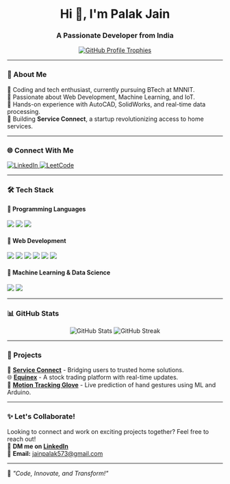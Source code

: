 <h1 align="center">Hi 👋, I'm Palak Jain</h1>
<h3 align="center">A Passionate Developer from India</h3>

<p align="center">
  <a href="https://github.com/ryo-ma/github-profile-trophy">
    <img src="https://github-profile-trophy.vercel.app/?username=pjdash&theme=onedark&no-frame=true&margin-w=10&margin-h=10" alt="GitHub Profile Trophies" />
  </a>
</p>

---

### 🚀 About Me  
🔹 Coding and tech enthusiast, currently pursuing BTech at MNNIT.  
🔹 Passionate about Web Development, Machine Learning, and IoT.  
🔹 Hands-on experience with AutoCAD, SolidWorks, and real-time data processing.  
🔹 Building **Service Connect**, a startup revolutionizing access to home services.  

---

### 🌐 Connect With Me  

<p align="left">
  <a href="https://www.linkedin.com/in/palak-jain-3bbb4b288/" target="_blank">
    <img src="https://img.shields.io/badge/LinkedIn-0A66C2?style=for-the-badge&logo=linkedin&logoColor=white" alt="LinkedIn" />
  </a>
  <a href="https://leetcode.com/pjdash/" target="_blank">
    <img src="https://img.shields.io/badge/LeetCode-FFA116?style=for-the-badge&logo=leetcode&logoColor=black" alt="LeetCode" />
  </a>
</p>

---

### 🛠️ Tech Stack  

#### 🔹 Programming Languages  
<p align="left">
  <img src="https://img.shields.io/badge/C++-00599C?style=for-the-badge&logo=c%2B%2B&logoColor=white" />
  <img src="https://img.shields.io/badge/Python-3776AB?style=for-the-badge&logo=python&logoColor=white" />
  <img src="https://img.shields.io/badge/JavaScript-F7DF1E?style=for-the-badge&logo=javascript&logoColor=black" />
</p>

#### 🔹 Web Development  
<p align="left">
  <img src="https://img.shields.io/badge/HTML5-E34F26?style=for-the-badge&logo=html5&logoColor=white" />
  <img src="https://img.shields.io/badge/CSS3-1572B6?style=for-the-badge&logo=css3&logoColor=white" />
  <img src="https://img.shields.io/badge/React-61DAFB?style=for-the-badge&logo=react&logoColor=black" />
  <img src="https://img.shields.io/badge/Node.js-339933?style=for-the-badge&logo=node.js&logoColor=white" />
  <img src="https://img.shields.io/badge/Express.js-000000?style=for-the-badge&logo=express&logoColor=white" />
  <img src="https://img.shields.io/badge/MongoDB-47A248?style=for-the-badge&logo=mongodb&logoColor=white" />
</p>

#### 🔹 Machine Learning & Data Science  
<p align="left">
  <img src="https://img.shields.io/badge/Scikit--Learn-F7931E?style=for-the-badge&logo=scikit-learn&logoColor=white" />
  <img src="https://img.shields.io/badge/Pandas-150458?style=for-the-badge&logo=pandas&logoColor=white" />
</p>

---

### 📊 GitHub Stats  
<p align="center">
  <img src="https://github-readme-stats.vercel.app/api?username=pjdash&show_icons=true&theme=tokyonight" alt="GitHub Stats" />
  <img src="https://github-readme-streak-stats.herokuapp.com/?user=pjdash&theme=tokyonight" alt="GitHub Streak" />
</p>

---

### 🎯 Projects  
🚀 **[Service Connect](#)** - Bridging users to trusted home solutions.  
🌐 **[Equinex](#)** - A stock trading platform with real-time updates.  
🤖 **[Motion Tracking Glove](#)** - Live prediction of hand gestures using ML and Arduino.  

---

### ✨ Let's Collaborate!  
Looking to connect and work on exciting projects together? Feel free to reach out!  
💬 **DM me on [LinkedIn](https://www.linkedin.com/in/palak-jain-3bbb4b288/)**  
📧 **Email:** jainpalak573@gmail.com

---

🌟 _"Code, Innovate, and Transform!"_  
